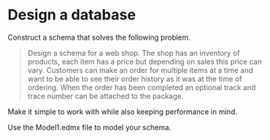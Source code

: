 ﻿# Design a database

Construct a schema that solves the following problem.

> Design a schema for a web shop. The shop has an inventory of products, each item has a price but depending on sales this price can vary.
> Customers can make an order for multiple items at a time and want to be able to see their order history as it was at the time of ordering.
> When the order has been completed an optional track and trace number can be attached to the package.

Make it simple to work with while also keeping performance in mind.

Use the Model1.edmx file to model your schema.
